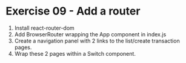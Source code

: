 # Exercise 09 - Add a router

1. Install react-router-dom
2. Add BrowserRouter wrapping the App component in index.js
3. Create a navigation panel with 2 links to the list/create transaction pages.
4. Wrap these 2 pages within a Switch component.
